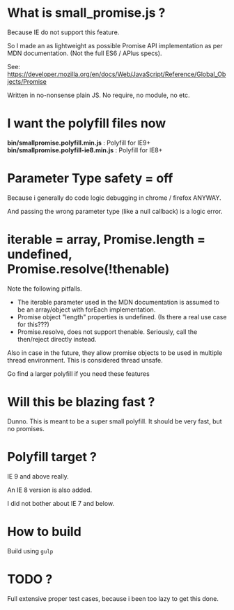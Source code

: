 # What is small_promise.js ?

Because IE do not support this feature.

So I made an as lightweight as possible Promise API implementation as per MDN documentation. (Not the full ES6 / APlus specs).

See: https://developer.mozilla.org/en/docs/Web/JavaScript/Reference/Global_Objects/Promise

Written in no-nonsense plain JS. No require, no module, no etc.

# I want the polyfill files now

**bin/smallpromise.polyfill.min.js** : Polyfill for IE9+  
**bin/smallpromise.polyfill-ie8.min.js** : Polyfill for IE8+  

# Parameter Type safety = off

Because i generally do code logic debugging in chrome / firefox ANYWAY. 

And passing the wrong parameter type (like a null callback) is a logic error.

# iterable = array, Promise.length = undefined, Promise.resolve(!thenable)

Note the following pitfalls.

- The iterable parameter used in the MDN documentation is assumed to be an array/object with forEach implementation. 
- Promise object "length" properties is undefined. (Is there a real use case for this???)
- Promise.resolve, does not support thenable. Seriously, call the then/reject directly instead.

Also in case in the future, they allow promise objects to be used in multiple thread environment. This is considered thread unsafe.

Go find a larger polyfill if you need these features

# Will this be blazing fast ?

Dunno. This is meant to be a super small polyfill. It should be very fast, but no promises.

# Polyfill target ?

IE 9 and above really.

An IE 8 version is also added.

I did not bother about IE 7 and below.

# How to build

Build using `gulp`

# TODO ?

Full extensive proper test cases, because i been too lazy to get this done. 
